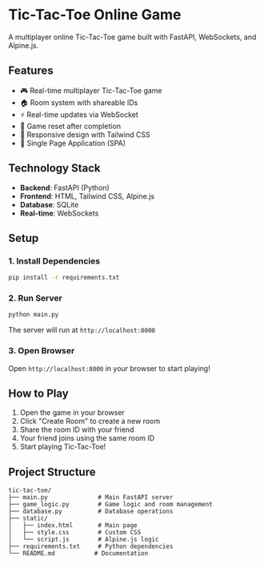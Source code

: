 # Tic-Tac-Toe Online Game

A multiplayer online Tic-Tac-Toe game built with FastAPI, WebSockets, and Alpine.js.

## Features

- 🎮 Real-time multiplayer Tic-Tac-Toe game
- 🏠 Room system with shareable IDs
- ⚡ Real-time updates via WebSocket
- 🔄 Game reset after completion
- 📱 Responsive design with Tailwind CSS
- 🚀 Single Page Application (SPA)

## Technology Stack

- **Backend**: FastAPI (Python)
- **Frontend**: HTML, Tailwind CSS, Alpine.js
- **Database**: SQLite
- **Real-time**: WebSockets

## Setup

### 1. Install Dependencies

```bash
pip install -r requirements.txt
```

### 2. Run Server

```bash
python main.py
```

The server will run at `http://localhost:8000`

### 3. Open Browser

Open `http://localhost:8000` in your browser to start playing!

## How to Play

1. Open the game in your browser
2. Click "Create Room" to create a new room
3. Share the room ID with your friend
4. Your friend joins using the same room ID
5. Start playing Tic-Tac-Toe!

## Project Structure

```
tic-tac-toe/
├── main.py              # Main FastAPI server
├── game_logic.py        # Game logic and room management
├── database.py          # Database operations
├── static/
│   ├── index.html       # Main page
│   ├── style.css        # Custom CSS
│   └── script.js        # Alpine.js logic
├── requirements.txt     # Python dependencies
└── README.md           # Documentation
``` 
